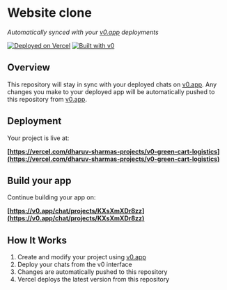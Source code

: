 # Website clone

*Automatically synced with your [v0.app](https://v0.app) deployments*

[![Deployed on Vercel](https://img.shields.io/badge/Deployed%20on-Vercel-black?style=for-the-badge&logo=vercel)](https://vercel.com/dharuv-sharmas-projects/v0-green-cart-logistics)
[![Built with v0](https://img.shields.io/badge/Built%20with-v0.app-black?style=for-the-badge)](https://v0.app/chat/projects/KXsXmXDr8zz)

## Overview

This repository will stay in sync with your deployed chats on [v0.app](https://v0.app).
Any changes you make to your deployed app will be automatically pushed to this repository from [v0.app](https://v0.app).

## Deployment

Your project is live at:

**[https://vercel.com/dharuv-sharmas-projects/v0-green-cart-logistics](https://vercel.com/dharuv-sharmas-projects/v0-green-cart-logistics)**

## Build your app

Continue building your app on:

**[https://v0.app/chat/projects/KXsXmXDr8zz](https://v0.app/chat/projects/KXsXmXDr8zz)**

## How It Works

1. Create and modify your project using [v0.app](https://v0.app)
2. Deploy your chats from the v0 interface
3. Changes are automatically pushed to this repository
4. Vercel deploys the latest version from this repository
